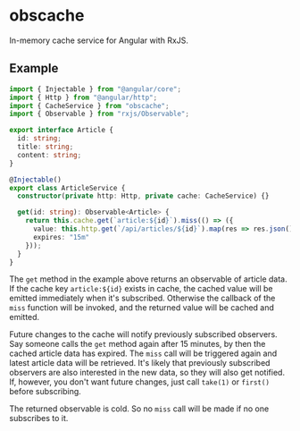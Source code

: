 # obscache

In-memory cache service for Angular with RxJS.

## Example

```typescript
import { Injectable } from "@angular/core";
import { Http } from "@angular/http";
import { CacheService } from "obscache";
import { Observable } from "rxjs/Observable";

export interface Article {
  id: string;
  title: string;
  content: string;
}

@Injectable()
export class ArticleService {
  constructor(private http: Http, private cache: CacheService) {}

  get(id: string): Observable<Article> {
    return this.cache.get(`article:${id}`).miss(() => ({
      value: this.http.get(`/api/articles/${id}`).map(res => res.json()),
      expires: "15m"
    }));
  }
}
```

The `get` method in the example above returns an observable of article data.
If the cache key `article:${id}` exists in cache, the cached value will be
emitted immediately when it's subscribed. Otherwise the callback of the
`miss` function will be invoked, and the returned value will be cached and
emitted.

Future changes to the cache will notify previously subscribed observers. Say
someone calls the `get` method again after 15 minutes, by then the cached
article data has expired. The `miss` call will be triggered again and latest
article data will be retrieved. It's likely that previously subscribed observers
are also interested in the new data, so they will also get notified. If,
however, you don't want future changes, just call `take(1)` or `first()` before
subscribing.

The returned observable is cold. So no `miss` call will be made if no one
subscribes to it.
